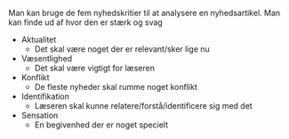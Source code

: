 Man kan bruge de fem nyhedskritier til at analysere en nyhedsartikel. Man kan finde ud af hvor den er stærk og svag

- Aktualitet
	- Det skal være noget der er relevant/sker lige nu
- Væsentlighed
	- Det skal være vigtigt for læseren
- Konflikt
	- De fleste nyheder skal rumme noget konflikt
- Identifikation
	- Læseren skal kunne relatere/forstå/identificere sig med det
- Sensation
	- En begivenhed der er noget specielt